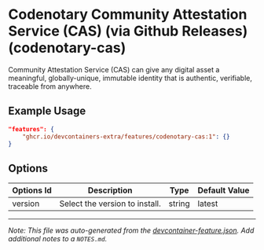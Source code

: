 
# Codenotary Community Attestation Service (CAS) (via Github Releases) (codenotary-cas)

Community Attestation Service (CAS) can give any digital asset a meaningful, globally-unique, immutable identity that is authentic, verifiable, traceable from anywhere.

## Example Usage

```json
"features": {
    "ghcr.io/devcontainers-extra/features/codenotary-cas:1": {}
}
```

## Options

| Options Id | Description | Type | Default Value |
|-----|-----|-----|-----|
| version | Select the version to install. | string | latest |



---

_Note: This file was auto-generated from the [devcontainer-feature.json](devcontainer-feature.json).  Add additional notes to a `NOTES.md`._
